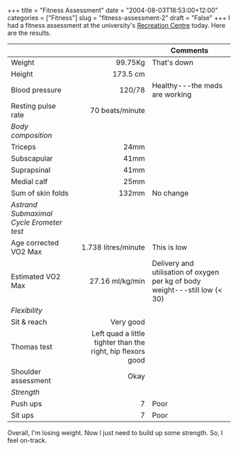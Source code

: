 +++
title = "Fitness Assessment"
date = "2004-08-03T18:53:00+12:00"
categories = ["Fitness"]
slug = "fitness-assessment-2"
draft = "False"
+++
I had a fitness assessment at the university's [Recreation
Centre](https://www2.auckland.ac.nz/recreation/) today. Here are the
results.

|                   |    | Comments |
|---------------|---:|--------|
|Weight             | 99.75Kg    |That's down |
|Height             | 173.5 cm| |
|Blood pressure     | 120/78| Healthy---the meds are working|
|Resting pulse rate | 70 beats/minute|
|_Body composition_ | | |
| Triceps           | 24mm| |
| Subscapular       | 41mm| |
| Suprapsinal       | 41mm | |
| Medial calf       | 25mm | |
| Sum of skin folds | 132mm|No change |
| _Astrand Submaximal Cycle Erometer test_| | |
| Age corrected VO2 Max | 1.738 litres/minute| This is low |
| Estimated VO2 Max | 27.16 ml/kg/min| Delivery and utilisation of oxygen per kg of body weight---still low (< 30) |
| _Flexibility_     | | |
| Sit & reach       | Very good| |
| Thomas test       | Left quad a little tighter than the right, hip flexors good| |
| Shoulder assessment| Okay| |
| _Strength_        | | |
| Push ups          | 7| Poor|
| Sit ups           | 7 | Poor|


Overall, I'm losing weight. Now I just need to build up some
strength. So, I feel on-track.

